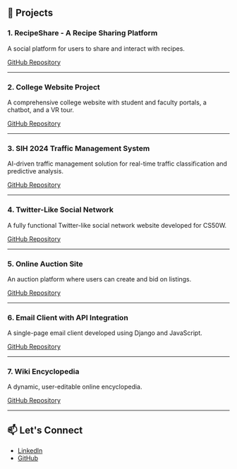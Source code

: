 ## 📝 **Projects**

### 1. RecipeShare - A Recipe Sharing Platform  
A social platform for users to share and interact with recipes.

[GitHub Repository](https://github.com/vamsikrishna/recipeshare)

---

### 2. College Website Project  
A comprehensive college website with student and faculty portals, a chatbot, and a VR tour.

[GitHub Repository](https://github.com/vamsikrishna/college-website)

---

### 3. SIH 2024 Traffic Management System  
AI-driven traffic management solution for real-time traffic classification and predictive analysis.

[GitHub Repository](https://github.com/vamsikrishna/sih-traffic-management)

---

### 4. Twitter-Like Social Network  
A fully functional Twitter-like social network website developed for CS50W.

[GitHub Repository](https://github.com/vamsikrishna/twitter-network)

---

### 5. Online Auction Site  
An auction platform where users can create and bid on listings.

[GitHub Repository](https://github.com/vamsikrishna/auction-site)

---

### 6. Email Client with API Integration  
A single-page email client developed using Django and JavaScript.

[GitHub Repository](https://github.com/vamsikrishna/email-client)

---

### 7. Wiki Encyclopedia  
A dynamic, user-editable online encyclopedia.

[GitHub Repository](https://github.com/vamsikrishna/wiki-encyclopedia)

---

## 📫 **Let's Connect**

- [LinkedIn](https://www.linkedin.com/in/vamsi3515)
- [GitHub](https://github.com/vamsikrishna)
